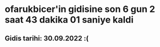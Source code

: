 # ofarukbicer'in gidisine son 6 gun 2 saat 43 dakika 01 saniye kaldi

## Gidis tarihi: 30.09.2022 :(